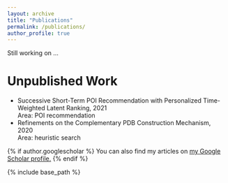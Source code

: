 ```yaml
---
layout: archive
title: "Publications"
permalink: /publications/
author_profile: true
---
```

Still working on ...

Unpublished  Work
======
- Successive Short-Term POI Recommendation with Personalized Time-Weighted Latent Ranking, 2021<br>Area: POI recommendation
- Refinements on the Complementary PDB Construction Mechanism, 2020<br>Area: heuristic search

{% if author.googlescholar %}
  You can also find my articles on <u><a href="{{author.googlescholar}}">my Google Scholar profile</a>.</u>
{% endif %}

{% include base_path %}

<!--
{% for post in site.publications reversed %}
  {% include archive-single.html %}
{% endfor %}
-->
